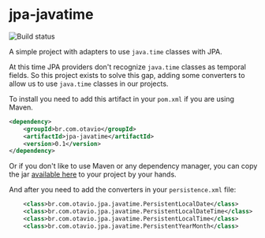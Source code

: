 jpa-javatime
============

![Build status](https://secure.travis-ci.org/garcia-jj/jpa-javatime.png)

A simple project with adapters to use `java.time` classes with JPA.

At this time JPA providers don't recognize `java.time` classes as temporal fields. So this project exists to solve this gap, adding some converters to allow us to use `java.time` classes in our projects.

To install you need to add this artifact in your `pom.xml` if you are using Maven.

```xml
<dependency>
    <groupId>br.com.otavio</groupId>
    <artifactId>jpa-javatime</artifactId>
    <version>0.1</version>
</dependency>
```

Or if you don't like to use Maven or any dependency manager, you can copy the jar [available here](http://mvnrepository.com/artifact/br.com.otavio/jpa-javatime/0.1) to your project by your hands.

And after you need to add the converters in your `persistence.xml` file:

```xml
	<class>br.com.otavio.jpa.javatime.PersistentLocalDate</class>
	<class>br.com.otavio.jpa.javatime.PersistentLocalDateTime</class>
	<class>br.com.otavio.jpa.javatime.PersistentLocalTime</class>
	<class>br.com.otavio.jpa.javatime.PersistentYearMonth</class>
```
